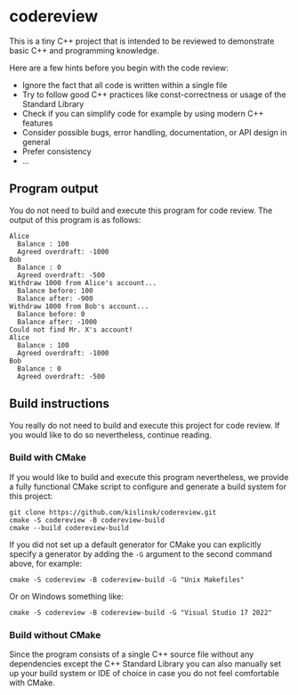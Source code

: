 # codereview

This is a tiny C++ project that is intended to be reviewed to demonstrate basic C++ and programming knowledge.

Here are a few hints before you begin with the code review:
- Ignore the fact that all code is written within a single file
- Try to follow good C++ practices like const-correctness or usage of the Standard Library
- Check if you can simplify code for example by using modern C++ features
- Consider possible bugs, error handling, documentation, or API design in general
- Prefer consistency
- ...

## Program output

You do not need to build and execute this program for code review. The output of this program is as follows:

    Alice
      Balance : 100
      Agreed overdraft: -1000
    Bob
      Balance : 0
      Agreed overdraft: -500
    Withdraw 1000 from Alice's account...
      Balance before: 100
      Balance after: -900
    Withdraw 1000 from Bob's account...
      Balance before: 0
      Balance after: -1000
    Could not find Mr. X's account!
    Alice
      Balance : 100
      Agreed overdraft: -1000
    Bob
      Balance : 0
      Agreed overdraft: -500

## Build instructions

You really do not need to build and execute this project for code review. If you would like to do so nevertheless, continue reading.

### Build with CMake

If you would like to build and execute this program nevertheless, we provide a fully functional CMake script to configure and generate a build system for this project:

    git clone https://github.com/kislinsk/codereview.git
    cmake -S codereview -B codereview-build
    cmake --build codereview-build

If you did not set up a default generator for CMake you can explicitly specify a generator by adding the `-G` argument to the second command above, for example:

    cmake -S codereview -B codereview-build -G "Unix Makefiles"

Or on Windows something like:

    cmake -S codereview -B codereview-build -G "Visual Studio 17 2022"

### Build without CMake

Since the program consists of a single C++ source file without any dependencies except the C++ Standard Library you can also manually set up your build system or IDE of choice in case you do not feel comfortable with CMake.
